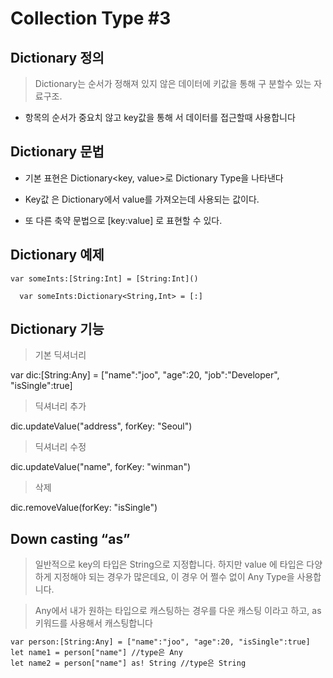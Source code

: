 # Collection Type #3

## Dictionary 정의
> Dictionary는 순서가 정해져 있지 않은 데이터에 키값을 통해 구 분할수 있는 자료구조. 

* 항목의 순서가 중요치 않고 key값을 통해 서 데이터를 접근할때 사용합니다

## Dictionary 문법

* 기본 표현은 Dictionary<key, value>로 Dictionary Type을 나타낸다

* Key값 은 Dictionary에서 value를 가져오는데 사용되는 값이다.

* 또 다른 축약 문법으로 [key:value] 로 표현할 수 있다.


## Dictionary 예제
~~~
var someInts:[String:Int] = [String:Int]()

  var someInts:Dictionary<String,Int> = [:]
~~~
## Dictionary 기능

> 기본 딕셔너리var dic:[String:Any] = ["name":"joo", "age":20, "job":"Developer","isSingle":true]> 딕셔너리 추가dic.updateValue("address", forKey: "Seoul")> 딕셔너리 수정dic.updateValue("name", forKey: "winman")> 삭제dic.removeValue(forKey: "isSingle")

## Down casting “as”

> 일반적으로 key의 타입은 String으로 지정합니다. 하지만 value 에 타입은 다양하게 지정해야 되는 경우가 많은데요, 이 경우 어 쩔수 없이 Any Type을 사용합니다.

> Any에서 내가 원하는 타입으로 캐스팅하는 경우를 다운 캐스팅 이라고 하고, as 키워드를 사용해서 캐스팅합니다 

~~~
var person:[String:Any] = ["name":"joo", "age":20, "isSingle":true]let name1 = person["name"] //type은 Anylet name2 = person["name"] as! String //type은 String
~~~


